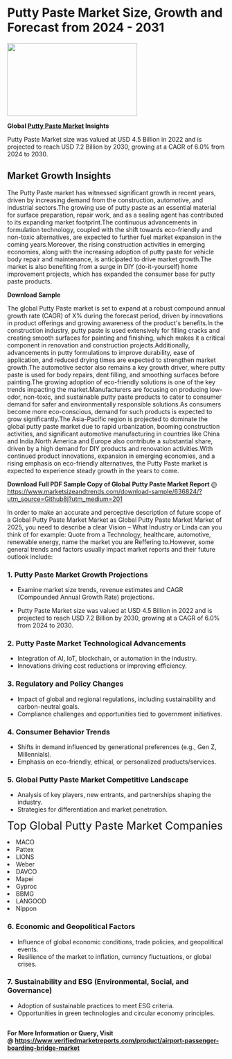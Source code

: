 <H1>Putty Paste Market Size, Growth and Forecast from 2024 - 2031</H1><img class="aligncenter size-medium wp-image-584254" src="https://thirdeyenews.in/wp-content/uploads/2024/09/Global-Market-Research-300x168.jpeg" alt="" width="300" height="168" /><p><strong>Global&nbsp;<a href="https://www.marketsizeandtrends.com/download-sample/636824/?utm_source=Github8j?utm_medium=201">Putty Paste Market</a> Insights</strong></p><p>Putty Paste Market size was valued at USD 4.5 Billion in 2022 and is projected to reach USD 7.2 Billion by 2030, growing at a CAGR of 6.0% from 2024 to 2030.</p><p><h2>Market Growth Insights</h2> <p>The Putty Paste market has witnessed significant growth in recent years, driven by increasing demand from the construction, automotive, and industrial sectors.The growing use of putty paste as an essential material for surface preparation, repair work, and as a sealing agent has contributed to its expanding market footprint.The continuous advancements in formulation technology, coupled with the shift towards eco-friendly and non-toxic alternatives, are expected to further fuel market expansion in the coming years.Moreover, the rising construction activities in emerging economies, along with the increasing adoption of putty paste for vehicle body repair and maintenance, is anticipated to drive market growth.The market is also benefiting from a surge in DIY (do-it-yourself) home improvement projects, which has expanded the consumer base for putty paste products.</p> <p><strong>Download Sample</strong></p> <p>The global Putty Paste market is set to expand at a robust compound annual growth rate (CAGR) of X% during the forecast period, driven by innovations in product offerings and growing awareness of the product's benefits.In the construction industry, putty paste is used extensively for filling cracks and creating smooth surfaces for painting and finishing, which makes it a critical component in renovation and construction projects.Additionally, advancements in putty formulations to improve durability, ease of application, and reduced drying times are expected to strengthen market growth.The automotive sector also remains a key growth driver, where putty paste is used for body repairs, dent filling, and smoothing surfaces before painting.The growing adoption of eco-friendly solutions is one of the key trends impacting the market.Manufacturers are focusing on producing low-odor, non-toxic, and sustainable putty paste products to cater to consumer demand for safer and environmentally responsible solutions.As consumers become more eco-conscious, demand for such products is expected to grow significantly.The Asia-Pacific region is projected to dominate the global putty paste market due to rapid urbanization, booming construction activities, and significant automotive manufacturing in countries like China and India.North America and Europe also contribute a substantial share, driven by a high demand for DIY products and renovation activities.With continued product innovations, expansion in emerging economies, and a rising emphasis on eco-friendly alternatives, the Putty Paste market is expected to experience steady growth in the years to come.<p><span class=""><strong>Download Full PDF Sample Copy of Global Putty Paste Market Report</strong> @ <a href="https://www.marketsizeandtrends.com/download-sample/636824/?utm_source=Github8j?utm_medium=201" target="_blank">https://www.marketsizeandtrends.com/download-sample/636824/?utm_source=Github8j?utm_medium=201</a></span></p><p>In order to make an accurate and perceptive description of future scope of a Global&nbsp;Putty Paste Market Market as Global&nbsp;Putty Paste Market Market of 2025, you need to describe a clear Vision &ndash; What Industry or Linda can you think of for example: Quote from a Technology, healthcare, automotive, renewable energy, name the market you are Reffering to.However, some general trends and factors usually impact market reports and their future outlook include:</p><h3>1.&nbsp;<strong>Putty Paste Market Growth Projections</strong></h3><ul><li>Examine market size trends, revenue estimates and CAGR (Compounded Annual Growth Rate) projections.</li><li><p>Putty Paste Market size was valued at USD 4.5 Billion in 2022 and is projected to reach USD 7.2 Billion by 2030, growing at a CAGR of 6.0% from 2024 to 2030.</p></li></ul><h3>2.&nbsp;<strong>Putty Paste Market Technological Advancements</strong></h3><ul><li>Integration of AI, IoT, blockchain, or automation in the industry.</li><li>Innovations driving cost reductions or improving efficiency.</li></ul><h3>3.&nbsp;<strong>Regulatory and Policy Changes</strong></h3><ul><li>Impact of global and regional regulations, including sustainability and carbon-neutral goals.</li><li>Compliance challenges and opportunities tied to government initiatives.</li></ul><h3>4.&nbsp;<strong>Consumer Behavior Trends</strong></h3><ul><li>Shifts in demand influenced by generational preferences (e.g., Gen Z, Millennials).</li><li>Emphasis on eco-friendly, ethical, or personalized products/services.</li></ul><h3>5.&nbsp;<strong>Global Putty Paste Market Competitive Landscape</strong></h3><ul><li>Analysis of key players, new entrants, and partnerships shaping the industry.</li><li>Strategies for differentiation and market penetration.</li></ul><p data-pm-slice="1 1 []"><span style="color: inherit; font-family: inherit; font-size: 25px;">Top Global Putty Paste Market Companies</span></p><div class="" data-test-id=""><p><li>MACO</li><li> Pattex</li><li> LIONS</li><li> Weber</li><li> DAVCO</li><li> Mapei</li><li> Gyproc</li><li> BBMG</li><li> LANGOOD</li><li> Nippon</li></p></div><h3>6.&nbsp;<strong>Economic and Geopolitical Factors</strong></h3><ul><li>Influence of global economic conditions, trade policies, and geopolitical events.</li><li>Resilience of the market to inflation, currency fluctuations, or global crises.</li></ul><h3>7.&nbsp;<strong>Sustainability and ESG (Environmental, Social, and Governance)</strong></h3><ul><li>Adoption of sustainable practices to meet ESG criteria.</li><li>Opportunities in green technologies and circular economy principles.</li></ul><h2><strong style="font-size: 14px;">For More Information or Query, Visit @&nbsp;</strong><a style="background-color: #ffffff; font-size: 14px;" href="https://www.marketsizeandtrends.com/report/putty-paste-market/" target="_blank">https://www.verifiedmarketreports.com/product/airport-passenger-boarding-bridge-market</a></h2>